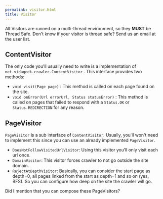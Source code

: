 ```yaml
---
permalink: visitor.html
title: Visitor
---
```


All Visitors are runned on a multi-thread environment, so they **MUST** be Thread Safe. Don't know
if your visitor is thread safe? Send us an email at the user list. 

## ContentVisitor

The only code you'll usually need to write is a implementation of `net.vidageek.crawler.ContentVisitor` .
This interface provides two methods:

- `void visit(Page page)` : This method is called on each page found on the site.
- `void onError(Url errorUrl, Status statusError)` : This method is called on pages that failed to respond with a `Status.OK` or `Status.REDIRECTION` for any reason.

## PageVisitor

`PageVisitor` is a sub interface of `ContentVisitor`. Usually, you'll won't need to implement this since you 
can use an already implemented `PageVisitor`.

- `DoesNotFollowVisitedUrlVisitor`: Using this visitor you'll only visit each url once.
- `DomainVisitor`: This visitor forces crawler to not go outside the site domain.
- `RejectAtDepthVisitor`: Basically, you can consider the start page as depth=0, all pages linked from the start 
as depth=1 and so on (yes, BFS). So you can configure how deep on the site the crawler will go. 

Did I mention that you can compose these PageVisitors?
